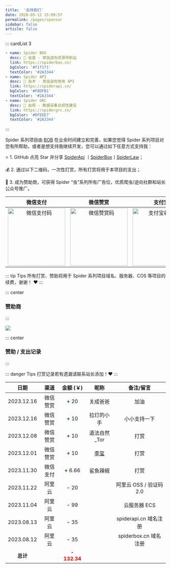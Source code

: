 ```yaml
---
title:  '支持我们'
date: 2020-05-12 15:09:57
permalink: /pages/sponsor
sidebar: false
article: false
---
```


::: cardList 3
```yaml
- name: Spider BOX
  desc: 🚀 虫盒 - 爬虫逆向资源导航站
  link: https://spiderbox.cn/
  bgColor: '#f1f1f1'
  textColor: '#2A3344'
- name: Spider API
  desc: 🚀 虫术 - 爬虫逆向常用 API
  link: https://spiderapi.cn/
  bgColor: '#F0DFB1'
  textColor: '#2A3344'
- name: Spider GRC
  desc: 🚀 虫规 - 数据采集合规性建设
  link: https://spidergrc.cn/
  bgColor: '#DFEEE7'
  textColor: '#2A3344'
```
:::

<!-- ![](/img/sponsor.png) -->

Spider 系列项目由 [BOB](https://www.itbob.cn/) 在业余时间建立和完善，如果您觉得 Spider 系列项目对您有所帮助，或者是想支持我继续开发，您可以通过如下任意方式支持我：

:star: 1. GitHub 点亮 Star 并分享 [SpiderApi](https://github.com/TRHX/SpiderApi) 丨[SpiderBox](https://github.com/TRHX/SpiderBox)丨[SpiderLaw](https://github.com/TRHX/SpiderLaw)；

:moneybag: 2. 通过以下二维码，一次性打赏，所有打赏将用于本项目的支出；

:tada: 3. 成为赞助商，可获得 Spider “虫”系列所有广告位，优质爬虫/逆向社群和站长公众号推广。

| 微信支付 | 微信赞赏 | 支付宝 |
| :---: | :---: | :---: |
| <img :src="$withBase('/img/qrcode/wxzf.jpg')" alt="微信支付码" width=180> | <img :src="$withBase('/img/qrcode/wxzs.png')" alt="微信赞赏码" width=180> | <img :src="$withBase('/img/qrcode/zfb.jpg')" alt="支付宝收款码" width=180> |

::: tip Tips
所有打赏、赞助将用于 Spider 系列项目域名、服务器、COS 等项目的续费，谢谢！ :heart:
:::

::: center
### 赞助商
:::

<a href="http://apifox.cn/" target="_blank"><img src="/img/Apifox-860x320.png" class="no-zoom" style="border-radius: 2px;"></a>

::: center
### 赞助 / 支出记录
:::

::: danger Tips
打赏记录若有遗漏请联系站长添加！:heart:
:::

|     日期     | 渠道 |                金额 (￥)                 |                     昵称                      |       备注/留言       |
|:----------:| :---: |:-------------------------------------:|:-------------------------------------------:|:-----------------:|
| 2023.12.16 |  微信赞赏  |  **<font color='green'>+</font>** 20  |                    关成爸爸                     |        加油         |
| 2023.12.16 |  微信赞赏  |  **<font color='green'>+</font>** 10  |                    拉灯的小手                    |      小小支持一下       |
| 2023.12.08 |  微信赞赏  |  **<font color='green'>+</font>** 10  |                  道法自然_Tor                   |        打赏         |
| 2023.12.01 |  微信赞赏  |  **<font color='green'>+</font>** 10  | [李玺](https://blog.csdn.net/weixin_43582101) |        打赏         |
| 2023.11.30 |  微信支付  | **<font color='green'>+</font>** 6.66 |                    鲨鱼辣椒                     |        打赏         |
| 2023.11.22 |  阿里云  |   **<font color='red'>-</font>** 20   |                                             | 阿里云 OSS / 验证码 2.0 |
| 2023.11.04 |  阿里云  |   **<font color='red'>-</font>** 99   |                                             |     云服务器 ECS      |
| 2023.08.13 |  阿里云  |   **<font color='red'>-</font>** 35   |                                             | spiderapi.cn 域名注册 |
| 2023.08.12 |  阿里云  |   **<font color='red'>-</font>** 35   |                                             | spiderbox.cn 域名注册 |
|   **总计**   |     | **<font color='red'>- 132.34</font>** |                                             |                   |
